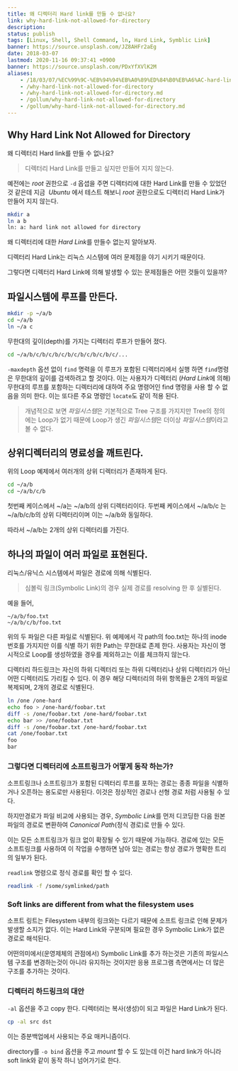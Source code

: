 ```yaml
---
title: 왜 디렉터리 Hard link를 만들 수 없나요?
link: why-hard-link-not-allowed-for-directory
description: 
status: publish
tags: [Linux, Shell, Shell Command, ln, Hard Link, Symblic Link]
banner: https://source.unsplash.com/JZ8AHFr2aEg
date: 2018-03-07
lastmod: 2020-11-16 09:37:41 +0900
banner: https://source.unsplash.com/PDxYfXVlK2M
aliases:
    - /18/03/07/%EC%99%9C-%EB%94%94%EB%A0%89%ED%84%B0%EB%A6%AC-hard-link%EB%A5%BC-%EB%A7%8C%EB%93%A4-%EC%88%98-%EC%97%86%EB%82%98%EC%9A%94/
    - /why-hard-link-not-allowed-for-directory
    - /why-hard-link-not-allowed-for-directory.md
    - /gollum/why-hard-link-not-allowed-for-directory
    - /gollum/why-hard-link-not-allowed-for-directory.md
---
```


## Why Hard Link Not Allowed for Directory
왜 디렉터리 Hard link를 만들 수 없나요?

> 디렉터리 Hard Link를 만들고 싶지만 만들어 지지 않는다. 

예전에는 *root* 권한으로 `-d` 옵셥을 주면 디렉터리에 대한 Hard Link를 만들 수 있었던것 같은데 지금  *Ubuntu* 에서 테스트 해보니 *root* 권한으로도 디렉터리 Hard Link가 만들어 지지 않는다. 
    
```bash    
mkdir a
ln a b
ln: a: hard link not allowed for directory
```

왜 디렉터리에 대한 *Hard Link*를 만들수 없는지 알아보자.
<!--more-->


디렉터리 Hard Link는 리눅스 시스템에 여러 문제점을 야기 시키기 때문이다. 

그렇다면 디렉터리 Hard Link에 의해 발생할 수 있는 문제점들은 어떤 것들이 있을까?


## 파일시스템에 루프를 만든다.
    
```bash    
mkdir -p ~/a/b
cd ~/a/b
ln ~/a c
```

무한대의 깊이(depth)를 가지는 디렉터리 루프가 만들어 졌다. 
    
```bash    
cd ~/a/b/c/b/c/b/c/b/c/b/c/b/c/b/c/...
```
    

`-maxdepth` 옵션 없이 `find` 명력을 이 루프가 포함된 디렉터리에서 실행 하면 `find`명령은 무한대의 깊이를 검색하려고 할 것이다. 이는 사용자가 디렉터리 (*Hard Link*에 의해)무한대의 루프를 포함하는 디렉터리에 대하여 주요 명령어인 find 명령을 사용 할 수 없음을 의미 한다. 이는 또다른 주요 명령인 `locate`도 같이 적용 된다. 

> 개념적으로 보면 *파일시스템*은 기본적으로 Tree 구조를 가지지만 Tree의 정의에는 Loop가 없기 때문에 Loop가 생긴 *파일시스템*은 더이상 *파일시스템*이라고 볼 수 없다. 


## 상위디렉터리의 명료성을 깨트린다.

위의 Loop 예제에서 여러개의 상위 디렉터리가 존재하게 된다. 
    
```bash
cd ~/a/b
cd ~/a/b/c/b
```

첫번째 케이스에서 ~/a는 ~/a/b의 상위 디렉터리이다. 두번째 케이스에서 ~/a/b/c 는 ~/a/b/c/b의 상위 디렉터리이며 이는 ~/a/b와 동일하다. 

따라서 ~/a/b는 2개의 상위 디렉터리를 가진다. 


## 하나의 파일이 여러 파일로 표현된다.

리눅스/유닉스 시스템에서 파일은 경로에 의해 식별된다. 

> 심볼릭 링크(Symbolic Link)의 경우 실제 경로를 resolving 한 후 실별된다. 

예을 들어, 
    
```    
~/a/b/foo.txt
~/a/b/c/b/foo.txt
```
    

위의 두 파일은 다른 파일로 식별된다. 위 예제에서 각 path의 foo.txt는 하나의 inode 번호를 가지지만 이를 식별 하기 위한 Path는 무한대로 존제 한다. 사용자는 자신이 명시적으로 Loop를 생성하였을 경우를 제외하고는 이를 체크하지 않는다. 

디렉터리 하드링크는 자신의 하위 디렉터리 또는 하위 디렉터리나 상위 디렉터리가 아닌 어떤 디렉터리도 가리킬 수 있다. 이 경우 해당 디렉터리의 하위 항목들은 2개의 파일로 복제되며, 2개의 경로로 식별된다. 
    
```bash    
ln /one /one-hard 
echo foo > /one-hard/foobar.txt 
diff -s /one/foobar.txt /one-hard/foobar.txt
echo bar >> /one/foobar.txt 
diff -s /one/foobar.txt /one-hard/foobar.txt 
cat /one/foobar.txt 
foo 
bar
```
    
### 그렇다면 디렉터리에 소프트링크가 어떻게 동작 하는가?

소프트링크나 소프트링크가 포함된 디렉터리 루프를 포하는 경로는 종종 파일을 식별하거나 오픈하는 용도로만 사용된다. 이것은 정상적인 경로나 선형 경로 처럼 사용될 수 있다. 

하지만경로가 파일 비교에 사용되는 경우, *Symbolic Link*를 먼저 디코딩한 다음 원본 파일의 경로로 변환하여 *Canonical Path*(정식 경로)로 만들 수 있다. 

이는 모든 소프트링크가 링크 없이 확장될 수 있기 때문에 가능하다. 경로에 있는 모든 소프트링크를 사용하여 이 작업을 수행하면 남아 있는 경로는 항상 경로가 명확한 트리의 일부가 된다. 

`readlink` 명령으로 정식 경로를 확인 할 수 있다. 
    
```bash    
readlink -f /some/symlinked/path
```

### Soft links are different from what the filesystem uses

소프트 링트는 Filesystem 내부의 링크와는 다르기 때문에 소프트 링크로 인해 문제가 발생할 소지가 없다. 이는 Hard Link와 구분되며 필요한 경우 Symbolic Link가 없은 경로로 해석된다.

어떤의미에서(운영제체의 관점에서) Symbolic Link를 추가 하는것은 기존의 파일시스템 구조를 변경하는것이 아니라 유지하는 것이지만 응용 프로그램 측면에서는 더 많은 구조를 추가하는 것이다. 


### 디렉터리 하드링크의 대안

`-al` 옵션을 주고 copy 한다. 디렉터리는 복사(생성)이 되고 파일은 Hard Link가 된다. 
    
```bash    
cp -al src dst
```

이는 증분백업에서 사용되는 주요 매커니즘이다. 

directory를 `-o bind` 옵션을 주고 *mount* 할 수 도 있는데 이건 hard link가 아니라 soft link와 같이 동작 하니 넘어가기로 한다.
